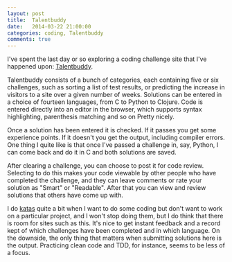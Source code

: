 ```yaml
---
layout: post
title:  Talentbuddy
date:   2014-03-22 21:00:00
categories: coding, Talentbuddy
comments: true
---
```

I've spent the last day or so exploring a coding challenge site that I've happened upon: <a href="http://www.talentbuddy.co" />Talentbuddy</a>.

Talentbuddy consists of a bunch of categories, each containing five or six challenges, such as sorting a list of test results, or predicting the increase in visitors to a site over a given number of weeks. Solutions can be entered in a choice of fourteen languages, from C to Python to Clojure. Code is entered directly into an editor in the browser, which supports syntax highlighting, parenthesis matching and so on Pretty nicely.

Once a solution has been entered it is checked. If it passes you get some experience points. If it doesn't you get the output, including compiler errors. One thing I quite like is that once I've passed a challenge in, say, Python, I can come back and do it in C and both solutions are saved.

After clearing a challenge, you can choose to post it for code review. Selecting to do this makes your code viewable by other people who have completed the challenge, and they can leave comments or rate your solution as "Smart" or "Readable". After that you can view and review solutions that others have come up with.

I do <a href="http://codingdojo.org/cgi-bin/index.pl?KataCatalogue">katas</a> quite a bit when I want to do some coding but don't want to work on a particular project, and I won't stop doing them, but I do think that there is room for sites such as this. It's nice to get instant feedback and a record kept of which challenges have been completed and in which language. On the downside, the only thing that matters when submitting solutions here is the output. Practicing clean code and TDD, for instance, seems to be less of a focus.
